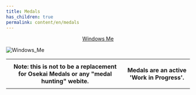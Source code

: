 ```yaml
---
title: Medals
has_children: true
permalink: content/en/medals
---
```


<t><center>[Windows Me](https://osu.ppy.sh/users/28893698)</center>
<link rel="stylesheet" href="../profile.css"></t>

![Windows_Me](https://a.ppy.sh/28893698_q.jpeg#author "Windows_Me")

<table>
<tbody><tr>
<th>
Note: this is not to be a replacement for Osekai Medals or any "medal hunting" webite.</th><th>

Medals are an active 'Work in Progress'.
